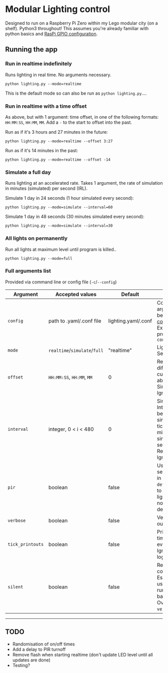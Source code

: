 # Modular Lighting control

Designed to run on a Raspberry Pi Zero within my Lego modular city (on a shelf). Python3 throughout!
This assumes you're already familiar with python basics and [RasPi GPIO configuration](https://thepihut.com/blogs/raspberry-pi-tutorials/27968772-turning-on-an-led-with-your-raspberry-pis-gpio-pins).

## Running the app

### Run in realtime indefinitely

Runs lighting in real time.
No arguments necessary.

```python lighting.py --mode=realtime```

This is the default mode so can also be run as `python lighting.py`....

### Run in realtime with a time offset

As above, but with 1 argument: time offset, in one of the following formats: `HH:MM:SS`, `HH:MM`, `MM`. Add a `-` to the start to offset into the past.

Run as if it's 3 hours and 27 minutes in the future:

```python lighting.py --mode=realtime --offset 3:27```

Run as if it's 14 minutes in the past:

```python lighting.py --mode=realtime --offset -14```

### Simulate a full day

Runs lighting at an accelerated rate. Takes 1 argument, the rate of simulation in minutes (simulated) per second (IRL). 

Simulate 1 day in 24 seconds (1 hour simulated every second):

```python lighting.py --mode=simulate --interval=60```

Simulate 1 day in 48 seconds (30 minutes simulated every second):

```python lighting.py --mode=simulate --interval=30```

### All lights on permanently

Run all lights at maximum level until program is killed..

```python lighting.py --mode=full```

### Full arguments list

Provided via command line or config file (`-c`/`--config`)


|Argument        |Accepted values             |Default            |Purpose|
|---             |---                         |---                |---    |
|`config`        |path to .yaml/.conf file    |lighting.yaml/.conf|Config file for arguments below, via [configargparse](https://pypi.org/project/ConfigArgParse/). Examples provided in `config/`|
|`mode`          |`realtime`/`simulate`/`full`|"realtime"         |Lighting mode. See above.|
|`offset`        |`HH:MM:SS`, `HH:MM`, `MM`   |0                  |Realtime: time difference from current. See above. Simulate/full: Ignored.|
|`interval`      |integer, 0 < i < 480        |0                  |Simulate: Interval between simulation ticks. Equal to minutes simulated per second. Realtime/full: Ignored.|
|`pir`           |boolean                     |false              |Use a PIR sensor (defined in `definitions.py`) to slowly dim lights to 0 when no movement is detected|
|`verbose`       |boolean                     |false              |Verbose debug output|
|`tick_printouts`|boolean                     |false              |Print/log a timestamp every tick. Ignores other log settings.|
|`silent`        |boolean                     |false              |Remove all console output. Especially useful for running in the background. Overrides `verbose`.|

---

## TODO

- Randomisation of on/off times
- Add a delay to PIR turnoff
- Remove flash when starting realtime (don't update LED level until all updates are done)
- Testing?